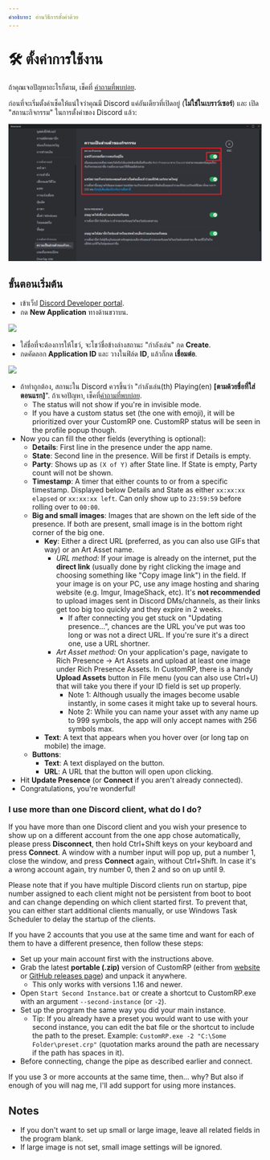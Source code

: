 ```yaml
---
คำอธิบาย: อ่านวิธีการตั้งค่าด้วย
---
```


# 🛠️ ตั้งค่าการใช้งาน

ถ้าคุณเจอปัญหาอะไรก็ตาม, เช็คที่ [คำถามที่พบบ่อย](faq.md).

ก่อนที่จะเริ่มตั้งค่าเช็คให้แน่ใจว่าคุณมี Discord แค่อันเดียวที่เปิดอยู่ (**ไม่ใช่ในเบราว์เซอร์**)
และ เปิด "สถานะกิจกรรม" ในการตั้งค่าของ Discord แล้ว:

![image](.gitbook/assets/1.PNG)

## ขั้นตอนเริ่มต้น

* เข้าเว็ป [Discord Developer portal](https://discord.com/developers/applications).
* กด **New Application** ทางด้านขวาบน.

![](https://user-images.githubusercontent.com/2225711/161050202-c796103d-6712-401e-be96-3f3712512375.png)

* ใส่ชื่อที่จะต้องการให้โชว์, จะโชว์ชื่อข้างล่างสถานะ "กำลังเล่น" กด **Create**.
* กดคัดลอก **Application ID** และ วางในฟิล์ด **ID**, แล้วก็กด **เชื่อมต่อ**.&#x20;

![](https://user-images.githubusercontent.com/2225711/161050341-8169af53-5d3f-44d6-b745-cc711e8d1476.png)

* ถ้าทำถูกต้อง, สถานะใน Discord ควรขึ้นว่า "กำลังเล่น(th) Playing(en) **\[ตามด้วยชื่อที่ใส่ตอนแรก]**". ถ้าเจอปัญหา, เช็คที่[คำถามที่พบบ่อย](faq.md).
  * The status will not show if you're in invisible mode.
  * If you have a custom status set (the one with emoji), it will be prioritized over your CustomRP one. CustomRP status will be seen in the profile popup though.
* Now you can fill the other fields (everything is optional):
  * **Details**: First line in the presence under the app name.
  * **State**: Second line in the presence. Will be first if Details is empty.
  * **Party**: Shows up as `(X of Y)` after State line. If State is empty, Party count will not be shown.
  * **Timestamp**: A timer that either counts to or from a specific timestamp. Displayed below Details and State as either `xx:xx:xx elapsed` or `xx:xx:xx left`. Can only show up to `23:59:59` before rolling over to `00:00`.
  * **Big and small images**: Images that are shown on the left side of the presence. If both are present, small image is in the bottom right corner of the big one.
    * **Key**: Either a direct URL (preferred, as you can also use GIFs that way) or an Art Asset name.
      * _URL method:_ If your image is already on the internet, put the **direct link** (usually done by right clicking the image and choosing something like "Copy image link") in the field. If your image is on your PC, use any image hosting and sharing website (e.g. Imgur, ImageShack, etc). It's **not recommended** to upload images sent in Discord DMs/channels, as their links get too big too quickly and they expire in 2 weeks.
        * If after connecting you get stuck on "Updating presence...", chances are the URL you've put was too long or was not a direct URL. If you're sure it's a direct one, use a URL shortner.
      * _Art Asset method:_ On your application's page, navigate to Rich Presence -> Art Assets and upload at least one image under Rich Presence Assets. In CustomRP, there is a handy **Upload Assets** button in File menu (you can also use Ctrl+U) that will take you there if your ID field is set up properly.
        * Note 1: Although usually the images become usable instantly, in some cases it might take up to several hours.
        * Note 2: While you can name your asset with any name up to 999 symbols, the app will only accept names with 256 symbols max.
    * **Text**: A text that appears when you hover over (or long tap on mobile) the image.
  * **Buttons**:
    * **Text**: A text displayed on the button.
    * **URL**: A URL that the button will open upon clicking.
* Hit **Update Presence** (or **Connect** if you aren't already connected).
* Congratulations, you're wonderful!

### I use more than one Discord client, what do I do?

If you have more than one Discord client and you wish your presence to show up on a different account from the one app chose automatically, please press **Disconnect**, then hold Ctrl+Shift keys on your keyboard and press **Connect**. A window with a number input will pop up, put a number 1, close the window, and press **Connect** again, without Ctrl+Shift. In case it's a wrong account again, try number 0, then 2 and so on up until 9.

Please note that if you have multiple Discord clients run on startup, pipe number assigned to each client might not be persistent from boot to boot and can change depending on which client started first. To prevent that, you can either start additional clients manually, or use Windows Task Scheduler to delay the startup of the clients.

If you have 2 accounts that you use at the same time and want for each of them to have a different presence, then follow these steps:

* Set up your main account first with the instructions above.
* Grab the latest **portable (.zip)** version of CustomRP (either from [website](https://www.customrp.xyz) or [GitHub releases page](https://github.com/maximmax42/Discord-CustomRP/releases/latest)) and unpack it anywhere.
  * This only works with versions 1.16 and newer.
* Open `Start Second Instance.bat` or create a shortcut to CustomRP.exe with an argument `--second-instance` (or `-2`).
* Set up the program the same way you did your main instance.
  * Tip: If you already have a preset you would want to use with your second instance, you can edit the bat file or the shortcut to include the path to the preset. Example: `CustomRP.exe -2 "C:\Some Folder\preset.crp"` (quotation marks around the path are necessary if the path has spaces in it).
* Before connecting, change the pipe as described earlier and connect.

If you use 3 or more accounts at the same time, then... why? But also if enough of you will nag me, I'll add support for using more instances.

## Notes

* If you don't want to set up small or large image, leave all related fields in the program blank.
* If large image is not set, small image settings will be ignored.
